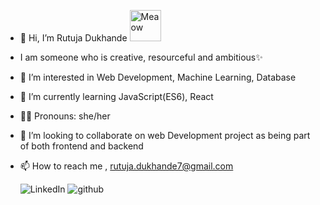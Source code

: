- 👋 Hi, I’m Rutuja Dukhande <img src="https://i.imgur.com/veZrcC7.gif" alt="Meaow" width="50" />
- I am someone who is creative, resourceful and ambitious✨
- 👀 I’m interested in Web Development, Machine Learning, Database 
- 🌱 I’m currently learning JavaScript(ES6), React
- 👨‍💻 Pronouns: she/her
- 💞️ I’m looking to collaborate on web Development project as being part of both frontend and backend
- 📫 How to reach me , rutuja.dukhande7@gmail.com

  ![LinkedIn](https://img.shields.io/badge/LinkedIn-#0A66C2?style=for-the-badge&logo=LinkedIn>&logoColor=white)
  ![github](https://img.shields.io/badge/GitHub-000000?style=for-the-badge&logo=GitHub&logoColor=white)



<!---
Rutuja177/Rutuja177 is a ✨ special ✨ repository because its `README.md` (this file) appears on your GitHub profile.
You can click the Preview link to take a look at your changes.
--->
